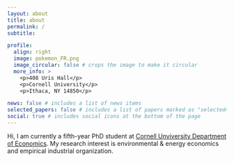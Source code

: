 ```yaml
---
layout: about
title: about
permalink: /
subtitle: 

profile:
  align: right
  image: pokemon_FR.png
  image_circular: false # crops the image to make it circular
  more_info: >
    <p>408 Uris Hall</p>
    <p>Cornell University</p>
    <p>Ithaca, NY 14850</p>

news: false # includes a list of news items
selected_papers: false # includes a list of papers marked as "selected={true}"
social: true # includes social icons at the bottom of the page
---
```


Hi, I am currently a fifth-year PhD student at [Cornell Unviversity Department of Economics](https://economics.cornell.edu/graduate). My research interest is environmental & energy economics and empirical industrial organization. 